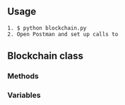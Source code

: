 ## Usage

    1. $ python blockchain.py
    2. Open Postman and set up calls to 




## Blockchain class

### Methods

### Variables


